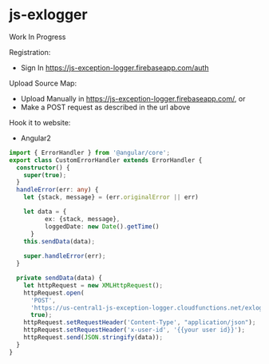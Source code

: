 # js-exlogger
Work In Progress

Registration:
* Sign In https://js-exception-logger.firebaseapp.com/auth

Upload Source Map:
* Upload Manually in https://js-exception-logger.firebaseapp.com/, or
* Make a POST request as described in the url above

Hook it to website:
* Angular2
```typescript
import { ErrorHandler } from '@angular/core';
export class CustomErrorHandler extends ErrorHandler {
  constructor() {
    super(true);
  }
  handleError(err: any) {
    let {stack, message} = (err.originalError || err)

    let data = {
          ex: {stack, message},
          loggedDate: new Date().getTime()
      }      
    this.sendData(data);
    
    super.handleError(err);
  }

  private sendData(data) {
    let httpRequest = new XMLHttpRequest();
    httpRequest.open(
      'POST',
      'https://us-central1-js-exception-logger.cloudfunctions.net/exlog',
      true);
    httpRequest.setRequestHeader('Content-Type', "application/json");
    httpRequest.setRequestHeader('x-user-id', '{{your user id}}');
    httpRequest.send(JSON.stringify(data));    
  }
}
```
